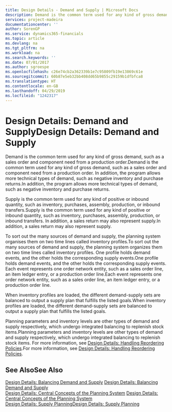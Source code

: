 ```yaml
---
title: Design Details - Demand and Supply | Microsoft Docs
description: Demand is the common term used for any kind of gross demand, such as a sales order and component need from a production order. In addition, the program allows more technical types of demand, such as negative inventory and purchase returns.
services: project-madeira
documentationcenter: ''
author: SorenGP
ms.service: dynamics365-financials
ms.topic: article
ms.devlang: na
ms.tgt_pltfrm: na
ms.workload: na
ms.search.keywords: ''
ms.date: 07/01/2017
ms.author: sgroespe
ms.openlocfilehash: c26e74cb2a362339b1e7c95809fb19e13869c61e
ms.sourcegitcommit: 60b87e5eb32bb408dd65b9855c29159b1dfbfca8
ms.translationtype: HT
ms.contentlocale: en-GB
ms.lasthandoff: 04/29/2019
ms.locfileid: "1242317"
---
```

# <a name="design-details-demand-and-supply"></a><span data-ttu-id="757c3-104">Design Details: Demand and Supply</span><span class="sxs-lookup"><span data-stu-id="757c3-104">Design Details: Demand and Supply</span></span>
<span data-ttu-id="757c3-105">Demand is the common term used for any kind of gross demand, such as a sales order and component need from a production order.</span><span class="sxs-lookup"><span data-stu-id="757c3-105">Demand is the common term used for any kind of gross demand, such as a sales order and component need from a production order.</span></span> <span data-ttu-id="757c3-106">In addition, the program allows more technical types of demand, such as negative inventory and purchase returns.</span><span class="sxs-lookup"><span data-stu-id="757c3-106">In addition, the program allows more technical types of demand, such as negative inventory and purchase returns.</span></span>  
  
 <span data-ttu-id="757c3-107">Supply is the common term used for any kind of positive or inbound quantity, such as inventory, purchases, assembly, production, or inbound transfers.</span><span class="sxs-lookup"><span data-stu-id="757c3-107">Supply is the common term used for any kind of positive or inbound quantity, such as inventory, purchases, assembly, production, or inbound transfers.</span></span> <span data-ttu-id="757c3-108">In addition, a sales return may also represent supply.</span><span class="sxs-lookup"><span data-stu-id="757c3-108">In addition, a sales return may also represent supply.</span></span>  
  
 <span data-ttu-id="757c3-109">To sort out the many sources of demand and supply, the planning system organises them on two time lines called inventory profiles.</span><span class="sxs-lookup"><span data-stu-id="757c3-109">To sort out the many sources of demand and supply, the planning system organizes them on two time lines called inventory profiles.</span></span> <span data-ttu-id="757c3-110">One profile holds demand events, and the other holds the corresponding supply events.</span><span class="sxs-lookup"><span data-stu-id="757c3-110">One profile holds demand events, and the other holds the corresponding supply events.</span></span> <span data-ttu-id="757c3-111">Each event represents one order network entity, such as a sales order line, an item ledger entry, or a production order line.</span><span class="sxs-lookup"><span data-stu-id="757c3-111">Each event represents one order network entity, such as a sales order line, an item ledger entry, or a production order line.</span></span>  
  
 <span data-ttu-id="757c3-112">When inventory profiles are loaded, the different demand-supply sets are balanced to output a supply plan that fulfills the listed goals.</span><span class="sxs-lookup"><span data-stu-id="757c3-112">When inventory profiles are loaded, the different demand-supply sets are balanced to output a supply plan that fulfills the listed goals.</span></span>  
  
 <span data-ttu-id="757c3-113">Planning parameters and inventory levels are other types of demand and supply respectively, which undergo integrated balancing to replenish stock items.</span><span class="sxs-lookup"><span data-stu-id="757c3-113">Planning parameters and inventory levels are other types of demand and supply respectively, which undergo integrated balancing to replenish stock items.</span></span> <span data-ttu-id="757c3-114">For more information, see [Design Details: Handling Reordering Policies](design-details-handling-reordering-policies.md).</span><span class="sxs-lookup"><span data-stu-id="757c3-114">For more information, see [Design Details: Handling Reordering Policies](design-details-handling-reordering-policies.md).</span></span>  
  
## <a name="see-also"></a><span data-ttu-id="757c3-115">See Also</span><span class="sxs-lookup"><span data-stu-id="757c3-115">See Also</span></span>  
 <span data-ttu-id="757c3-116">[Design Details: Balancing Demand and Supply](design-details-balancing-demand-and-supply.md) </span><span class="sxs-lookup"><span data-stu-id="757c3-116">[Design Details: Balancing Demand and Supply](design-details-balancing-demand-and-supply.md) </span></span>  
 <span data-ttu-id="757c3-117">[Design Details: Central Concepts of the Planning System](design-details-central-concepts-of-the-planning-system.md) </span><span class="sxs-lookup"><span data-stu-id="757c3-117">[Design Details: Central Concepts of the Planning System](design-details-central-concepts-of-the-planning-system.md) </span></span>  
 [<span data-ttu-id="757c3-118">Design Details: Supply Planning</span><span class="sxs-lookup"><span data-stu-id="757c3-118">Design Details: Supply Planning</span></span>](design-details-supply-planning.md)